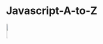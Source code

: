 # Javascript-A-to-Z
<img height="10%" width="10%" src="https://upload.wikimedia.org/wikipedia/commons/6/6a/JavaScript-logo.png" >
